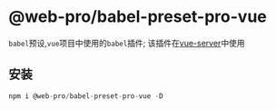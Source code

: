 # @web-pro/babel-preset-pro-vue

`babel`预设,`vue`项目中使用的`babel`插件; 该插件在[vue-server](https://github.com/webxiaoma/project-cli/tree/master/packages/server/vue-serve)中使用

## 安装

```js
npm i @web-pro/babel-preset-pro-vue -D
```


